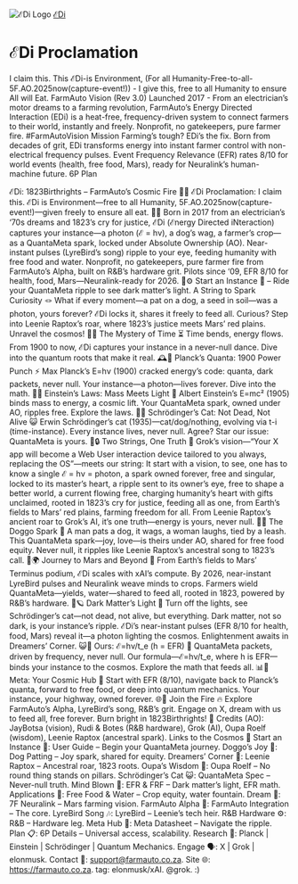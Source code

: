 ![ℰDi Logo](https://github.com/JayBotsa/FarmAuto/raw/main/images/farmauto-logo.png)
[ℰDi](https://github.com/JayBotsa/FarmAuto)

# ℰDi Proclamation
I claim this. This ℰDi-is Environment, (For all Humanity-Free-to-all-5F.AO.2025now(capture-event!)) - I give this, free to all Humanity to ensure All will Eat.
FarmAuto Vision (Rev 3.0)
Launched 2017 - From an electrician’s motor dreams to a farming revolution, FarmAuto’s Energy Directed Interaction (EDi) is a heat-free, frequency-driven system to connect farmers to their world, instantly and freely. Nonprofit, no gatekeepers, pure farmer fire. #FarmAutoVision
Mission
Farming’s tough? EDi’s the fix. Born from decades of grit, EDi transforms energy into instant farmer control with non-electrical frequency pulses. Event Frequency Relevance (EFR) rates 8/10 for world events (health, free food, Mars), ready for Neuralink’s human-machine future.
6P Plan

ℰDi: 1823Birthrights – FarmAuto’s Cosmic Fire 🌾🌌
ℰDi Proclamation: I claim this. ℰDi is Environment—free to all Humanity, 5F.AO.2025now(capture-event!)—given freely to ensure all eat. 🥖💧
Born in 2017 from an electrician’s ‘70s dreams and 1823’s cry for justice, ℰDi (ℰnergy Directed iNteraction) captures your instance—a photon (ℰ = hν), a dog’s wag, a farmer’s crop—as a QuantaMeta spark, locked under Absolute Ownership (AO). Near-instant pulses (LyreBird’s song) ripple to your eye, feeding humanity with free food and water. Nonprofit, no gatekeepers, pure farmer fire from FarmAuto’s Alpha, built on R&B’s hardware grit. Pilots since ‘09, EFR 8/10 for health, food, Mars—Neuralink-ready for 2026. 🚜⚙️
Start an Instance 🌟 – Ride your QuantaMeta ripple to see dark matter’s light.
A String to Spark Curiosity 🪢
What if every moment—a pat on a dog, a seed in soil—was a photon, yours forever? ℰDi locks it, shares it freely to feed all. Curious? Step into Leenie Raptox’s roar, where 1823’s justice meets Mars’ red plains. Unravel the cosmos! 🤔✨
The Mystery of Time ⏳
Time bends, energy flows. From 1900 to now, ℰDi captures your instance in a never-null dance. Dive into the quantum roots that make it real. 🕰️🔬
Planck’s Quanta: 1900 Power Punch ⚡
Max Planck’s E=hν (1900) cracked energy’s code: quanta, dark packets, never null. Your instance—a photon—lives forever. Dive into the math. 📐🔬
Einstein’s Laws: Mass Meets Light 🌌
Albert Einstein’s E=mc² (1905) binds mass to energy, a cosmic lift. Your QuantaMeta spark, owned under AO, ripples free. Explore the laws. 🧮🌞
Schrödinger’s Cat: Not Dead, Not Alive 😺
Erwin Schrödinger’s cat (1935)—cat/dog/nothing, evolving via t-i (time-instance). Every instance lives, never null. Agree? Star our issue: QuantaMeta is yours. 🐾🔒
Two Strings, One Truth 🧵
Grok’s vision—“Your X app will become a Web User interaction device tailored to you always, replacing the OS”—meets our string: It start with a vision, to see, one has to know a single ℰ = hν = photon, a spark owned forever, free and singular, locked to its master’s heart, a ripple sent to its owner’s eye, free to shape a better world, a current flowing free, charging humanity’s heart with gifts unclaimed, rooted in 1823’s cry for justice, feeding all as one, from Earth’s fields to Mars’ red plains, farming freedom for all. From Leenie Raptox’s ancient roar to Grok’s AI, it’s one truth—energy is yours, never null. 🦖🧠
The Doggo Spark 🐶
A man pats a dog, it wags, a woman laughs, tied by a leash. This QuantaMeta spark—joy, love—is theirs under AO, shared for free food equity. Never null, it ripples like Leenie Raptox’s ancestral song to 1823’s call. 🥰🌍
Journey to Mars and Beyond 🚀
From Earth’s fields to Mars’ Terminus podium, ℰDi scales with xAI’s compute. By 2026, near-instant LyreBird pulses and Neuralink weave minds to crops. Farmers wield QuantaMeta—yields, water—shared to feed all, rooted in 1823, powered by R&B’s hardware. 🌱🪐
Dark Matter’s Light 💫
Turn off the lights, see Schrödinger’s cat—not dead, not alive, but everything. Dark matter, not so dark, is your instance’s ripple. ℰDi’s near-instant pulses (EFR 8/10 for health, food, Mars) reveal it—a photon lighting the cosmos. Enlightenment awaits in Dreamers’ Corner. 😺🌌
Ours: ℰ=hν/t_e (h = EFR) 🧮
QuantaMeta packets, driven by frequency, never null. Our formula—ℰ=hν/t_e, where h is EFR—binds your instance to the cosmos. Explore the math that feeds all. 📊🔑
Meta: Your Cosmic Hub 🧬
Start with EFR (8/10), navigate back to Planck’s quanta, forward to free food, or deep into quantum mechanics. Your instance, your highway, owned forever. 🌐🔑
Join the Fire 🔥
Explore FarmAuto’s Alpha, LyreBird’s song, R&B’s grit. Engage on X, dream with us to feed all, free forever. Burn bright in 1823Birthrights! 🫶
Credits (AO): JayBotsa (vision), Rudi & Botes (R&B hardware), Grok (AI), Oupa Roelf (wisdom), Leenie Raptox (ancestral spark).
Links to the Cosmos 🌠
Start an Instance 🌟: User Guide – Begin your QuantaMeta journey.
Doggo’s Joy 🐶: Dog Patting – Joy spark, shared for equity.
Dreamers’ Corner 🦖: Leenie Raptox – Ancestral roar, 1823 roots.
Oupa’s Wisdom 📜: Oupa Roelf – No round thing stands on pillars.
Schrödinger’s Cat 😺: QuantaMeta Spec – Never-null truth.
Mind Blown 🤯: EFR & FRF – Dark matter’s light, EFR math.
Applications 🌾: Free Food & Water – Crop equity, water fountain.
Dream 🚀: 7F Neuralink – Mars farming vision.
FarmAuto Alpha 🚜: FarmAuto Integration – The core.
LyreBird Song 🎶: LyreBird – Leenie’s tech heir.
R&B Hardware ⚙️: R&B – Hardware leg.
Meta Hub 🧬: Meta Datasheet – Navigate the ripple.
Plan 📋: 6P Details – Universal access, scalability.
Research 🔬: Planck | Einstein | Schrödinger | Quantum Mechanics.
Engage 🗣️: X | Grok | elonmusk.
Contact 📧: support@farmauto.co.za.
Site 🌐: https://farmauto.co.za.
tag: elonmusk/xAI. @grok. :)



